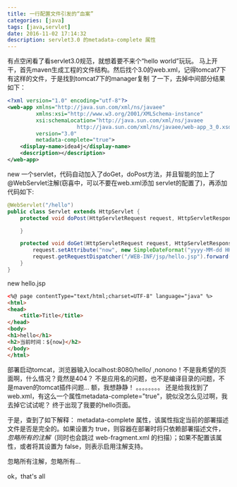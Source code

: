 ```yaml
---
title: 一行配置文件引发的“血案”
categories: [java]
tags: [java,servlet]
date: 2016-11-02 17:14:32
description: servlet3.0 的metadata-complete 属性
---
```


有点空闲看了看servlet3.0规范，就想着要不来个“hello world”玩玩。
马上开干，首先maven生成工程的文件结构。然后找个3.0的web.xml，记得tomcat7下有这样的文件，于是找到tomcat7下的manager复制
了一下，去掉中间部分结果如下：
```xml
<?xml version="1.0" encoding="utf-8"?>
<web-app xmlns="http://java.sun.com/xml/ns/javaee"
         xmlns:xsi="http://www.w3.org/2001/XMLSchema-instance"
         xsi:schemaLocation="http://java.sun.com/xml/ns/javaee
                      http://java.sun.com/xml/ns/javaee/web-app_3_0.xsd"
         version="3.0"
         metadata-complete="true">
    <display-name>idea4j</display-name>
    <description></description>
</web-app>
```
new 一个servlet，代码自动加入了doGet，doPost方法，并且智能的加上了@WebServlet注解(窃喜中，可以不要在web.xml添加
servlet的配置了)，再添加代码如下:
```java
@WebServlet("/hello")
public class Servlet extends HttpServlet {
    protected void doPost(HttpServletRequest request, HttpServletResponse response) throws ServletException, IOException {

    }

    protected void doGet(HttpServletRequest request, HttpServletResponse response) throws ServletException, IOException {
        request.setAttribute("now", new SimpleDateFormat("yyyy-MM-dd HH:mm:ss").format(new Date()));
        request.getRequestDispatcher("/WEB-INF/jsp/hello.jsp").forward(request,response);
    }
}
```
new hello.jsp
```html
<%@ page contentType="text/html;charset=UTF-8" language="java" %>
<html>
<head>
    <title>Title</title>
</head>
<body>
<h1>hello</h1>
<h2>当前时间：${now}</h2>
</body>
</html>
```  
部署启动tomcat，浏览器输入localhost:8080/hello/ ,nonono！不是我希望的页面啊，什么情况？竟然是404？
不是应用名的问题，也不是编译目录的问题，不是maven的tomcat插件问题...
额，我想静静！
。。。。。。。。
还是给我找到了web.xml，有这么一个属性metadata-complete="true"，貌似没怎么见过啊，我去掉它试试呢？
终于出现了我要的hello页面。

于是，查到了如下解释：
metadata-complete 属性，该属性指定当前的部署描述文件是否是完全的。如果设置为 true，则容器在部署时将只依赖部署描述文件，
*忽略所有的注解*（同时也会跳过 web-fragment.xml 的扫描）；如果不配置该属性，或者将其设置为 false，则表示启用注解支持。

忽略所有注解，忽略所有... 

ok，that's all
